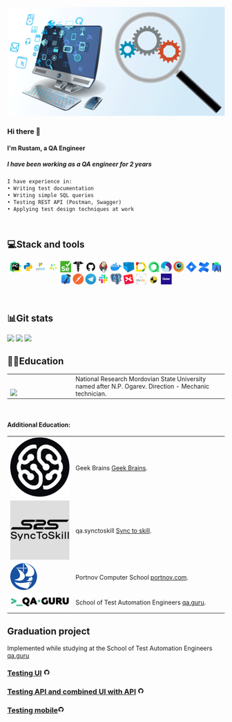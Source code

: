 ![grab-landing-page](https://github.com/rustamd74/rustamd74/blob/main/c69fa6e9d0af971ba052817ae70c4261.gif)


### Hi there 👋

#### I'm Rustam, a QA Engineer
##### I have been working as a QA engineer for 2 years

```
I have experience in:
• Writing test documentation
• Writing simple SQL queries
• Testing REST API (Postman, Swagger)
• Applying test design techniques at work
```

<!--
**rustamd74/rustamd74** is a ✨ _special_ ✨ repository because its `README.md` (this file) appears on your GitHub profile.

Here are some ideas to get you started:

- 🔭 I’m currently working on ...
- 🌱 I’m currently learning ...
- 👯 I’m looking to collaborate on ...
- 🤔 I’m looking for help with ...
- 💬 Ask me about ...
- 📫 How to reach me: ...
- 😄 Pronouns: ...
- ⚡ Fun fact: ...
-->

<!--Stack and tools-->

&#8287;&#8287;&#8287;&#8287;&#8287;

## :computer:Stack and tools

<p  align="center">
  <code><img width="5%" title="Pycharm" src="images/logo_stacks/pycharm.png"></code>
  <code><img width="5%" title="Python" src="images/logo_stacks/python.png"></code>
  <code><img width="5%" title="Pytest" src="images/logo_stacks/pytest.png"></code>
  <code><img width="5%" title="Selene" src="images/logo_stacks/selene.png"></code>
  <code><img width="5%" title="Selenium" src="images/logo_stacks/selenium.png"></code>
  <code><img width="5%" title="Requests" src="images/logo_stacks/requests.png"></code>
  <code><img width="5%" title="GitHub" src="images/logo_stacks/github.png"></code>
  <code><img width="5%" title="Jenkins" src="images/logo_stacks/jenkins.png"></code>
  <code><img width="5%" title="Docker" src="images/logo_stacks/docker.png"></code>
  <code><img width="5%" title="Selenoid" src="images/logo_stacks/selenoid.png"></code>
  <code><img width="5%" title="Allure Report" src="images/logo_stacks/allure_report.png"></code>
  <code><img width="5%" title="Allure TestOps" src="images/logo_stacks/allure_testops.png"></code>
  <code><img width="5%" title="Appium" src="images/logo_stacks/appium.png"></code>
  <code><img width="5%" title="Browserstack" src="images/logo_stacks/browserstack.png"></code>
  <code><img width="5%" title="Jira" src="images/logo_stacks/jira.png"></code>
  <code><img width="5%" title="Confluence" src="images/logo_stacks/confluence.png"></code>
  <code><img width="5%" title="Android Studio" src="images/logo_stacks/android_studio.png"></code>
  <code><img width="5%" title="Xcode" src="images/logo_stacks/xcode.png"></code>
  <code><img width="5%" title="Postman" src="images/logo_stacks/postman.png"></code>
  <code><img width="5%" title="Telegram" src="images/logo_stacks/tg.png"></code>
  <code><img width="5%" title="Slack" src="images/logo_stacks/slack.png"></code>
  <code><img width="5%" title="PgAdmin" src="images/logo_stacks/pgadmin.png"></code>
  <code><img width="5%" title="Xmind" src="images/logo_stacks/xmind.png"></code>
  <code><img width="5%" title="MySQL" src="images/logo_stacks/mysql.png"></code>
  <code><img width="5%" title="TestLink" src="images/logo_stacks/testlink.png"></code>
  <code><img width="5%" title="Qase" src="images/logo_stacks/qase.png"></code>
</p>
<!--Git Stats-->

&#8287;&#8287;&#8287;&#8287;&#8287;

## :bar_chart:Git stats

![](http://github-profile-summary-cards.vercel.app/api/cards/stats?username=rustamd74&theme=tokyonight)
![](http://github-profile-summary-cards.vercel.app/api/cards/repos-per-language?username=rustamd74&theme=tokyonight)
![](https://github-profile-summary-cards.vercel.app/api/cards/profile-details?username=rustamd74&theme=tokyonight)

## :man_student:Education

<table width="100%" border='0'>
   <tr> 
    <td width="30%" valign="bottom"><img src="images/social_networks/univer_logo.jpg"></td><td valign="middle">National Research Mordovian State University named after N.P. Ogarev. Direction - Mechanic technician.</td></tr>
  </table>
  </br>

#### Additional Education:

<table width="100%" border='0'>
   <tr><td width="20%" valign="bottom"><img src="images/social_networks/gb.png"></td><td 
valign="middle">Geek Brains <a target="_blank" href="https://gb.ru/courses/testing">Geek Brains</a>.</td></tr>

   <tr><td width="30%" valign="bottom"><img src="images/social_networks/synctoskill.png"></td><td 
valign="middle">qa.synctoskill <a target="_blank" href="https://qa.synctoskill.com/course">Sync to skill</a>.</td></tr>
   </tr>

   <tr><td width="30%" valign="bottom"><img src="images/social_networks/portnov_logo.png"></td><td 
valign="middle">Portnov Computer 
School <a target="_blank" href="https://www.portnov.com">portnov.com</a>.</td></tr>

   <tr><td width="30%" valign="bottom"><img src="images/social_networks/qa_guru.png"></td><td valign="middle">School of Test Automation Engineers <a target="_blank" href="https://qa.guru">qa.guru</a>.</td></tr>
   </tr>
  </table>

## Graduation project

Implemented while studying at the School of Test Automation Engineers <a target="_blank" href="https://qa.guru">
qa.guru</a>

### [Testing UI](https://github.com/rustamd74/demoqa-tests-jenkins/tree/notifications/README.md) <img width="3%" title="GitHub" src="images/logo_stacks/github.png">

### [Testing API and combined UI with API](https://github.com/rustamd74/qa_guru_diplom_api#readme) <img width="3%" title="GitHub" src="images/logo_stacks/github.png">

### [Testing mobile](https://github.com/rustamd74/qa_guru_diplom_mobile/blob/mac_or_linux/README.md)<img width="3%" title="GitHub" src="images/logo_stacks/github.png">
